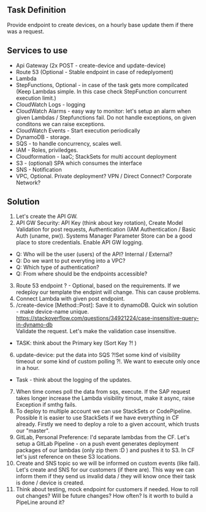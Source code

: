 
## Task Definition
Provide endpoint to create devices, on a hourly base update them if there was a request.

## Services to use
* Api Gateway (2x POST - create-device and update-device)
* Route 53 (Optional - Stable endpoint in case of redeplyoment)
* Lambda
* StepFunctions, Optional - in case of the task gets more compilcated (Keep Lambdas simple. In this case check StepFunction concurrent execution limit.)
* CloudWatch Logs - logging
* CloudWatch Alarms - easy way to monitor: let's setup an alarm when given Lambdas / Stepfunctions fail. Do not handle exceptions, on given conditons we can raise exceptions.
* CloudWatch Events - Start execution periodically
* DynamoDB - storage.
* SQS - to handle concurrency, scales well.
* IAM - Roles, priviledges.
* Cloudformation - IaaC; StackSets for multi account deployment
* S3 - (optional) SPA which consumes the interface
* SNS - Notification
* VPC, Optional. Private deployment? VPN / Direct Connect? Corporate Network? 

## Solution
1. Let's create the API GW.
2. API GW Security: API Key (think about key rotation), Create Model Validation for post requests, Authentication (IAM Authentication / Basic Auth (uname, pw)). Systems Manager Parameter Store can be a good place to store credentials.
Enable API GW logging.
* Q: Who will be the user (users) of the API? Internal / External? 
* Q: Do we want to put everyting into a VPC?
* Q: Which type of authentication?
* Q: From where should be the endpoints accessible?
3. Route 53 endpoint ? - Optional, based on the requirements. If we redeploy our template the endpint will change. This can cause problems.
4. Connect Lambda with given post endpoint.
5. /create-device [Method::Post]: Save it to dynamoDB. Quick win solution - make device-name unique.
https://stackoverflow.com/questions/34921224/case-insensitive-query-in-dynamo-db  
Validate the request. Let's make the validation case insensitive.
* TASK: think about the Primary key (Sort Key ?! )
6. update-device: put the data into SQS ?!Set some kind of visibility timeout or some kind of custom polling ?!. We want to execute only once in a hour.
* Task - think about the logging of the updates.
7. When time comes poll the data from sqs, execute. 
If the SAP request takes longer increase the Lambda visibility timout, make it async, raise Exception if smthg fails.
8. To deploy to multiple account we can use StackSets or CodePipeline. Possible it is easier to use StackSets if we have everything in CF already. Firstly we need to deploy a role to a given account, which trusts our "master".
9. GitLab, Personal Preference: I'd separate lambdas from the CF. Let's setup a GitLab Pipeline - on a push event generates deployment packages of our lambdas (only zip them :D ) and pushes it to S3. In CF let's just reference on these S3 locations.
10. Create and SNS topic so we will be informed on custom events (like fail). Let's create and SNS for our customers (if there are). This way we can inform them if they send us invalid data / they will know once their task is done / device is created.
11. Think about testing, mock endpoint for customers if needed. How to roll out changes? Will be future changes? How often? Is it worth to build a PipeLine around it?